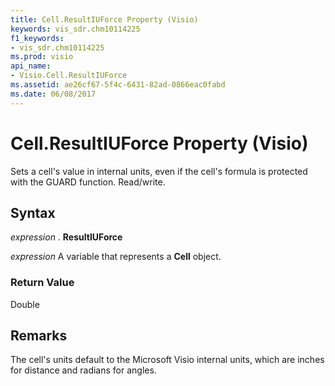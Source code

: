 ```yaml
---
title: Cell.ResultIUForce Property (Visio)
keywords: vis_sdr.chm10114225
f1_keywords:
- vis_sdr.chm10114225
ms.prod: visio
api_name:
- Visio.Cell.ResultIUForce
ms.assetid: ae26cf67-5f4c-6431-82ad-0866eac0fabd
ms.date: 06/08/2017
---
```



# Cell.ResultIUForce Property (Visio)

Sets a cell's value in internal units, even if the cell's formula is protected with the GUARD function. Read/write.


## Syntax

 _expression_ . **ResultIUForce**

 _expression_ A variable that represents a **Cell** object.


### Return Value

Double


## Remarks

The cell's units default to the Microsoft Visio internal units, which are inches for distance and radians for angles.


